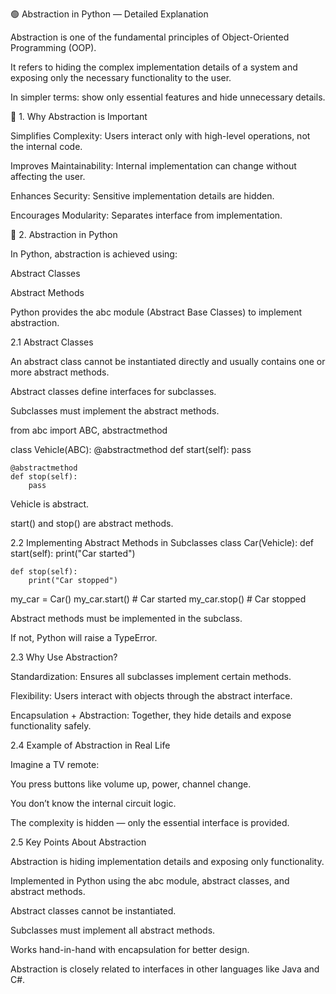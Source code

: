 🟢 Abstraction in Python — Detailed Explanation

Abstraction is one of the fundamental principles of Object-Oriented Programming (OOP).

It refers to hiding the complex implementation details of a system and exposing only the necessary functionality to the user.

In simpler terms: show only essential features and hide unnecessary details.

🔹 1. Why Abstraction is Important

Simplifies Complexity: Users interact only with high-level operations, not the internal code.

Improves Maintainability: Internal implementation can change without affecting the user.

Enhances Security: Sensitive implementation details are hidden.

Encourages Modularity: Separates interface from implementation.

🔹 2. Abstraction in Python

In Python, abstraction is achieved using:

Abstract Classes

Abstract Methods

Python provides the abc module (Abstract Base Classes) to implement abstraction.

2.1 Abstract Classes

An abstract class cannot be instantiated directly and usually contains one or more abstract methods.

Abstract classes define interfaces for subclasses.

Subclasses must implement the abstract methods.

from abc import ABC, abstractmethod

class Vehicle(ABC):
    @abstractmethod
    def start(self):
        pass

    @abstractmethod
    def stop(self):
        pass


Vehicle is abstract.

start() and stop() are abstract methods.

2.2 Implementing Abstract Methods in Subclasses
class Car(Vehicle):
    def start(self):
        print("Car started")

    def stop(self):
        print("Car stopped")

my_car = Car()
my_car.start()  # Car started
my_car.stop()   # Car stopped


Abstract methods must be implemented in the subclass.

If not, Python will raise a TypeError.

2.3 Why Use Abstraction?

Standardization: Ensures all subclasses implement certain methods.

Flexibility: Users interact with objects through the abstract interface.

Encapsulation + Abstraction: Together, they hide details and expose functionality safely.

2.4 Example of Abstraction in Real Life

Imagine a TV remote:

You press buttons like volume up, power, channel change.

You don’t know the internal circuit logic.

The complexity is hidden — only the essential interface is provided.

2.5 Key Points About Abstraction

Abstraction is hiding implementation details and exposing only functionality.

Implemented in Python using the abc module, abstract classes, and abstract methods.

Abstract classes cannot be instantiated.

Subclasses must implement all abstract methods.

Works hand-in-hand with encapsulation for better design.

Abstraction is closely related to interfaces in other languages like Java and C#.